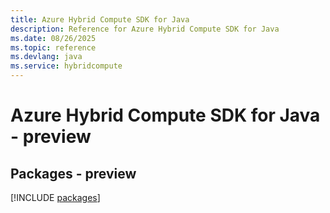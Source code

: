 ```yaml
---
title: Azure Hybrid Compute SDK for Java
description: Reference for Azure Hybrid Compute SDK for Java
ms.date: 08/26/2025
ms.topic: reference
ms.devlang: java
ms.service: hybridcompute
---
```

# Azure Hybrid Compute SDK for Java - preview
## Packages - preview
[!INCLUDE [packages](hybrid-compute-index.md)]